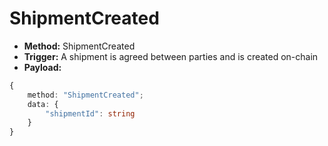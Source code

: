 # ShipmentCreated

* **Method:** ShipmentCreated
* **Trigger:** A shipment is agreed between parties and is created on-chain
* **Payload:**

```typescript
{
    method: "ShipmentCreated";
    data: {
        "shipmentId": string
    }
}
```
